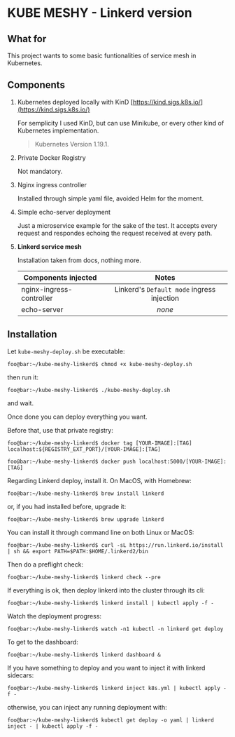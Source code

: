 KUBE MESHY - Linkerd version
=========

## What for

This project wants to some basic funtionalities of service mesh in Kubernetes.

## Components

1. Kubernetes deployed locally with KinD [https://kind.sigs.k8s.io/](https://kind.sigs.k8s.io/)
 
   For semplicity I used KinD, but can use Minikube, or every other kind of Kubernetes implementation.

   > Kubernetes Version 1.19.1.

2. Private Docker Registry

   Not mandatory.

3. Nginx ingress controller

   Installed through simple yaml file, avoided Helm for the moment.

4. Simple echo-server deployment

   Just a microservice example for the sake of the test. It accepts every request and respondes echoing the request received at every path.

5. **Linkerd service mesh**

   Installation taken from docs, nothing more.

   | Components injected | Notes |
   | ------------------- |:-----:|
   | nginx-ingress-controller| Linkerd's `Default mode` ingress injection |
   | echo-server | *none* |

## Installation

Let `kube-meshy-deploy.sh` be executable:

```console
foo@bar:~/kube-meshy-linkerd$ chmod +x kube-meshy-deploy.sh
```

then run it:

```console
foo@bar:~/kube-meshy-linkerd$ ./kube-meshy-deploy.sh
```

and wait.

Once done you can deploy everything you want.

Before that, use that private registry:

```console
foo@bar:~/kube-meshy-linkerd$ docker tag [YOUR-IMAGE]:[TAG] localhost:${REGISTRY_EXT_PORT}/[YOUR-IMAGE]:[TAG]
```

```console
foo@bar:~/kube-meshy-linkerd$ docker push localhost:5000/[YOUR-IMAGE]:[TAG]
```

Regarding Linkerd deploy, install it.
On MacOS, with Homebrew:

```console
foo@bar:~/kube-meshy-linkerd$ brew install linkerd
```

or, if you had installed before, upgrade it:

```console
foo@bar:~/kube-meshy-linkerd$ brew upgrade linkerd
```

You can install it through command line on both Linux or MacOS:

```console
foo@bar:~/kube-meshy-linkerd$ curl -sL https://run.linkerd.io/install | sh && export PATH=$PATH:$HOME/.linkerd2/bin
```

Then do a preflight check:

```console
foo@bar:~/kube-meshy-linkerd$ linkerd check --pre
```

If everything is ok, then deploy linkerd into the cluster through its cli:

```console
foo@bar:~/kube-meshy-linkerd$ linkerd install | kubectl apply -f -
```

Watch the deployment progress:

```console
foo@bar:~/kube-meshy-linkerd$ watch -n1 kubectl -n linkerd get deploy
```

To get to the dashboard:

```console
foo@bar:~/kube-meshy-linkerd$ linkerd dashboard &
```

If you have something to deploy and you want to inject it with linkerd sidecars:

```console
foo@bar:~/kube-meshy-linkerd$ linkerd inject k8s.yml | kubectl apply -f -
```

otherwise, you can inject any running deployment with:

```console
foo@bar:~/kube-meshy-linkerd$ kubectl get deploy -o yaml | linkerd inject - | kubectl apply -f -
```


